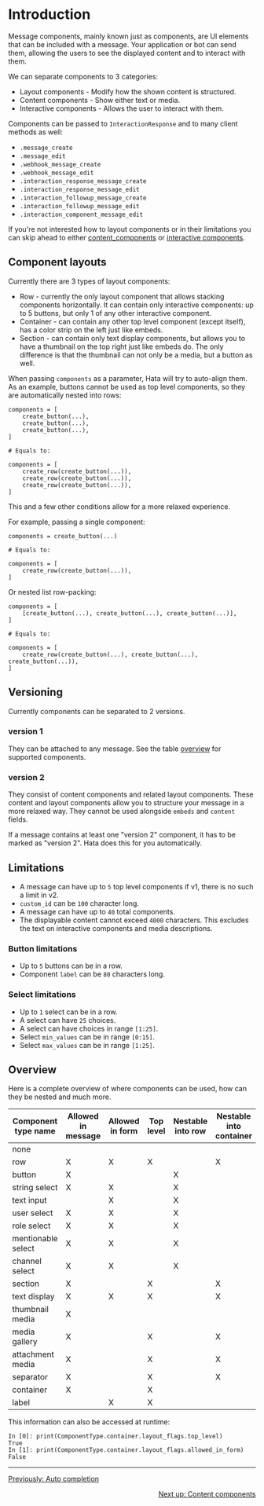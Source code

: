 # Introduction

Message components, mainly known just as components, are UI elements that can be included with a message.
Your application or bot can send them, allowing the users to see the displayed content and to interact with them.

We can separate components to 3 categories:

- Layout components - Modify how the shown content is structured.
- Content components - Show either text or media.
- Interactive components - Allows the user to interact with them.

Components can be passed to `InteractionResponse` and to many client methods as well:

- `.message_create`
- `.message_edit`
- `.webhook_message_create`
- `.webhook_message_edit`
- `.interaction_response_message_create`
- `.interaction_response_message_edit`
- `.interaction_followup_message_create`
- `.interaction_followup_message_edit`
- `.interaction_component_message_edit`


If you're not interested how to layout components or in their limitations you can skip ahead to either
[content_components](content_components.md) or [interactive components](interactive_components.md).

## Component layouts

Currently there are 3 types of layout components:

- Row - currently the only layout component that allows stacking components horizontally.
    It can contain only interactive components: up to 5 buttons, but only 1 of any other interactive component.
- Container - can contain any other top level component (except itself),
    has a color strip on the left just like embeds.
- Section - can contain only text display components, but allows you to have a thumbnail on the top right
    just like embeds do. The only difference is that the thumbnail can not only be a media, but a button as well.


When passing `components` as a parameter, Hata will try to auto-align them.
As an example, buttons cannot be used as top level components, so they are automatically nested into rows:

```py3
components = [
    create_button(...),
    create_button(...),
    create_button(...),
]

# Equals to:

components = [
    create_row(create_button(...)),
    create_row(create_button(...)),
    create_row(create_button(...)),
]
```

This and a few other conditions allow for a more relaxed experience.

For example, passing a single component:

```py3
components = create_button(...)

# Equals to:

components = [
    create_row(create_button(...)),
]
```

Or nested list row-packing:

```py3
components = [
    [create_button(...), create_button(...), create_button(...)],
]

# Equals to:

components = [
    create_row(create_button(...), create_button(...), create_button(...)),
]
```

## Versioning

Currently components can be separated to 2 versions.

### version 1

They can be attached to any message. See the table [overview](#overview) for supported components.

### version 2

They consist of content components and related layout components.
These content and layout components allow you to structure your message in a more relaxed way.
They cannot be used alongside `embeds` and `content` fields.

If a message contains at least one "version 2" component, it has to be marked as "version 2".
Hata does this for you automatically.

## Limitations

- A message can have up to `5` top level components if v1, there is no such a limit in v2.
- `custom_id` can be `100` character long.
- A message can have up to `40` total components.
- The displayable content cannot exceed `4000` characters.
    This excludes the text on interactive components and media descriptions.

### Button limitations

- Up to `5` buttons can be in a row.
- Component `label` can be `80` characters long.

### Select limitations

- Up to `1` select can be in a row.
- A select can have `25` choices.
- A select can have choices in range `[1:25]`.
- Select `min_values` can be in range `[0:15]`.
- Select `max_values` can be in range `[1:25]`.


## Overview

Here is a complete overview of where components can be used, how can they be nested and much more.


| Component type name | Allowed in message | Allowed in form | Top level | Nestable into row | Nestable into container | Nestable into section | Nestable into label    | Section thumbnail | Holds value single    | Holds value multiple  | Version 1 | Version 2 |
|---------------------|--------------------|-----------------|-----------|-------------------|-------------------------|-----------------------|------------------------|-------------------|-----------------------|-----------------------|-----------|-----------|
| none                |                    |                 |           |                   |                         |                       |                        |                   |                       |                       |           |           |
| row                 | X                  | X               | X         |                   | X                       |                       |                        |                   |                       |                       | X         |           |
| button              | X                  |                 |           | X                 |                         |                       |                        | X                 |                       |                       | X         |           |
| string select       | X                  | X               |           | X                 |                         |                       | X                      |                   |                       | X                     | X         |           |
| text input          |                    | X               |           | X                 |                         |                       | X                      |                   | X                     |                       | X         |           |
| user select         | X                  | X               |           | X                 |                         |                       | X                      |                   |                       | X                     | X         |           |
| role select         | X                  | X               |           | X                 |                         |                       | X                      |                   |                       | X                     | X         |           |
| mentionable select  | X                  | X               |           | X                 |                         |                       | X                      |                   |                       | X                     | X         |           |
| channel select      | X                  | X               |           | X                 |                         |                       | X                      |                   |                       | X                     | X         |           |
| section             | X                  |                 | X         |                   | X                       |                       |                        |                   |                       |                       |           | X         |
| text display        | X                  | X               | X         |                   | X                       | X                     |                        |                   |                       |                       |           | X         |
| thumbnail media     | X                  |                 |           |                   |                         |                       |                        | X                 |                       |                       |           | X         |
| media gallery       | X                  |                 | X         |                   | X                       |                       |                        |                   |                       |                       |           | X         |
| attachment media    | X                  |                 | X         |                   | X                       |                       |                        |                   |                       |                       |           | X         |
| separator           | X                  |                 | X         |                   | X                       |                       |                        |                   |                       |                       |           | X         |
| container           | X                  |                 | X         |                   |                         |                       |                        |                   |                       |                       |           | X         |
| label               |                    | X               | X         |                   |                         |                       |                        |                   |                       |                       |           | X         |


This information can also be accessed at runtime:

```py3
In [0]: print(ComponentType.container.layout_flags.top_level)
True
In [1]: print(ComponentType.container.layout_flags.allowed_in_form)
False
```

----

<p align="left">
    <a href="./auto_completion.md">Previously: Auto completion</a>
</p>

<p align="right">
    <a href="./content_components.md">Next up: Content components</a>
</p>
